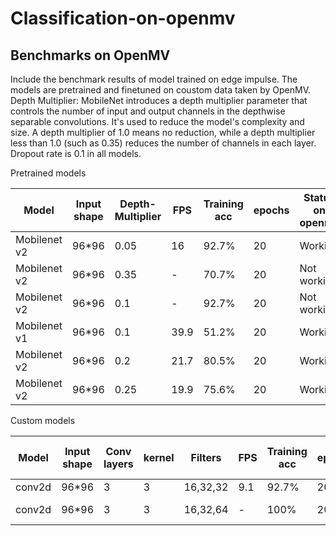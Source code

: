# Classification-on-openmv

## Benchmarks on OpenMV
Include the benchmark results of model trained on edge impulse. 
The models are pretrained and finetuned on coustom data taken by OpenMV.
Depth Multiplier: MobileNet introduces a depth multiplier parameter that controls the number of input and output channels in the depthwise separable convolutions. It's used to reduce the model's complexity and size. A depth multiplier of 1.0 means no reduction, while a depth multiplier less than 1.0 (such as 0.35) reduces the number of channels in each layer.
Dropout rate is 0.1 in all models.

Pretrained models

| Model        | Input shape | Depth-Multiplier|   FPS      | Training acc | epochs | Status on openmv |
| ------------ | ----------- | --------------- | ---------- | ------------ | ------ | ---------------- |
| Mobilenet v2 | 96*96       |      0.05       |    16      |  92.7%       |  20    | Working          |
| Mobilenet v2 | 96*96       |      0.35       |     -      |  70.7%       |  20    | Not working      |  
| Mobilenet v2 | 96*96       |      0.1        |     -      |  92.7%       |  20    | Not working      |  
| Mobilenet v1 | 96*96       |      0.1        |   39.9     |  51.2%       |  20    | Working          |
| Mobilenet v2 | 96*96       |      0.2        |   21.7     |  80.5%       |  20    | Working          |  
| Mobilenet v2 | 96*96       |      0.25       |   19.9     |  75.6%       |  20    | Working          |

Custom  models

| Model        | Input shape |  Conv layers | kernel  |  Filters   |   FPS    | Training acc | epochs | Status on openmv |
| ------------ | ----------- | ------------ | ------- | ---------- | -------- | ------------ | ------ | ---------------- |
| conv2d       | 96*96       |      3       |   3     |  16,32,32  |  9.1     |    92.7%     |  20    |    Working       |
| conv2d       | 96*96       |      3       |   3     |  16,32,64  |    -     |    100%      |  20    |  Not  Working    | 

